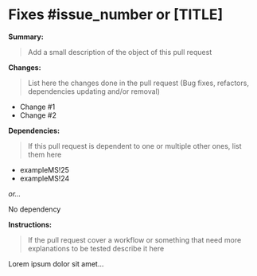 # Fixes #issue_number or [TITLE]

**Summary:**

> Add a small description of the object of this pull request

**Changes:**

> List here the changes done in the pull request (Bug fixes, refactors, dependencies updating and/or removal)

* Change #1
* Change #2

**Dependencies:**

> If this pull request is dependent to one or multiple other ones, list them here

* exampleMS!25
* exampleMS!24

*or...*

No dependency

**Instructions:**

> If the pull request cover a workflow or something that need more explanations to be tested describe it here

Lorem ipsum dolor sit amet...
